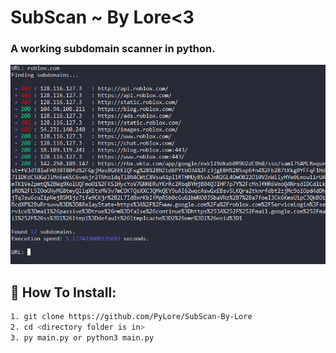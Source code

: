 # SubScan ~ By Lore<3

### A working subdomain scanner in python.

![Screenshot](Screenshot.png)

## 🔌 How To Install:
```bash
1. git clone https://github.com/PyLore/SubScan-By-Lore
2. cd <directory folder is in>
3. py main.py or python3 main.py
```
